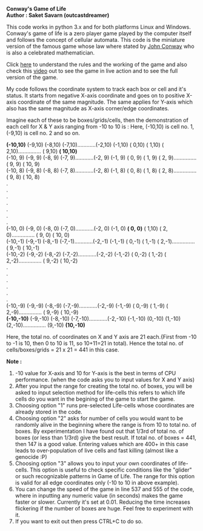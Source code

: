 **Conway's Game of Life**\
**Author : Saket Savarn (outcastdreamer)**

This code works in python 3.x and for both platforms Linux and Windows.
Conway's game of life is a zero player game played by the computer itself and follows the concept of cellular automata. 
This code is the miniature version of the famous game whose law where stated by [John Conway](https://en.wikipedia.org/wiki/John_Horton_Conway)
who is also a celebrated mathematician.

Click [here](https://www.youtube.com/watch?v=ouipbDkwHWA&t=135s) to understand the rules and the working of the game and
also check this [video](https://www.youtube.com/watch?v=C2vgICfQawE&t=98s) out to see the game in live action and to see the
full version of the game.

My code follows the coordinate system to track each box or cell and it's status.
It starts from negative X-axis coordinate and goes on to positive X-axis coordinate of the same magnitude.
The same applies for Y-axis which also has the same magnitude as X-axis corner/edge coordinates.


Imagine each of these to be boxes/grids/cells, then the demonstration of each cell for X & Y axis ranging from -10 to 10 is :
Here, (-10,10) is cell no. 1, (-9,10) is cell no. 2 and so on.

  **(-10,10)** (-9,10) (-8,10) (-7,10)............(-2,10) (-1,10) ( 0,10) ( 1,10) ( 2,10)............... ( 9,10) **( 10,10)**\
  (-10, 9) (-9, 9) (-8, 9) (-7, 9)............(-2, 9) (-1, 9) ( 0, 9) ( 1, 9) ( 2, 9)............... ( 9, 9) ( 10, 9)\
  (-10, 8) (-9, 8) (-8, 8) (-7, 8)............(-2, 8) (-1, 8) ( 0, 8) ( 1, 8) ( 2, 8)............... ( 9, 8) ( 10, 8)\
  .\
  .\
  .\
  .\
  .\
  .\
  .\
  (-10, 0) (-9, 0) (-8, 0) (-7, 0)............(-2, 0) (-1, 0) **( 0, 0)** ( 1,10) ( 2, 0)............... ( 9, 0) ( 10, 0)\
  (-10,-1) (-9,-1) (-8,-1) (-7,-1)............(-2,-1) (-1,-1) ( 0,-1) ( 1,-1) ( 2,-1)............... ( 9,-1) ( 10,-1)\
  (-10,-2) (-9,-2) (-8,-2) (-7,-2)............(-2,-2) (-1,-2) ( 0,-2) ( 1,-2) ( 2,-2)............... ( 9,-2) ( 10,-2)\
  .\
  .\
  .\
  .\
  .\
  .\
  (-10,-9) (-9,-9) (-8,-9) (-7,-9)............(-2,-9) (-1,-9) ( 0,-9) ( 1,-9) ( 2,-9)............... ( 9,-9) ( 10,-9)\
  **(-10,-10)** (-9,-10) (-8,-10) (-7,-10)............(-2,-10) (-1,-10) (0,-10) (1,-10) (2,-10)............... (9,-10) **(10,-10)**
  
Here, the total no. of coordinates on X and Y axis are 21 each.{First from -10 to -1 is 10, then 0 to 10 is 11, so 10+11=21 in total).
Hence the total no. of cells/boxes/grids = 21 x 21 = 441 in this case. 

**Note :** 
1) -10 value for X-axis and 10 for Y-axis is the best in terms of CPU performance. (when the code asks you to input values for X and Y axis)
2) After you input the range for creating the total no. of boxes, you will be asked to input selection method for life-cells
   this refers to which life cells do you want in the begining of the game to start the game.
3) Choosing option "1" runs pre-selected Life-cells whose coordinates are already stored in the code. 
4) Choosing option "2" asks for number of cells you would want to be randomly alive in the beginning where the range is from 10 to total no. of boxes.
   By experimentation I have found out that 1/3rd of total no. of boxes (or less than 1/3rd) give the best result.
   If total no. of boxes = 441, then 147 is a good value. Entering values which are 400+ in this case leads to over-population of live cells and fast killing (almost like a genocide :P)
5) Choosing option "3" allows you to input your own coordinates of life-cells. This option is useful to check specific conditions like the "glider" or such recognizable patterns in Game of Life.
   The range for this option is valid for all edge coordinates only (-10 to 10 in above example).
6) You can change the speed of the game in line 537 and 555 of the code, where in inputting any numeric value (in seconds) makes
   the game faster or slower. Currently it's set at 0.01. Reducing the time increases flickering if the number of boxes are huge.
   Feel free to experiment with it.
7) If you want to exit out then press CTRL+C to do so.   
  
  

